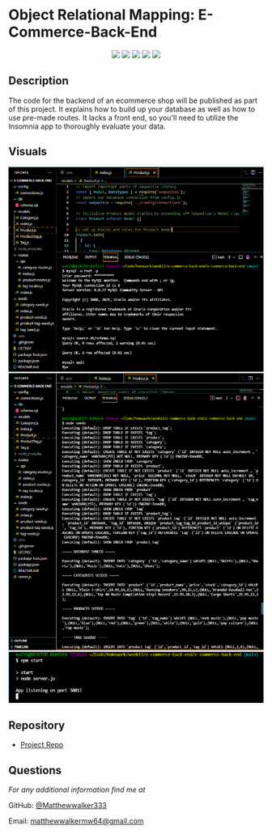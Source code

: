 # Object Relational Mapping: E-Commerce-Back-End

<p align="center">
    <img src="https://img.shields.io/badge/Javascript-yellow" />
    <img src="https://img.shields.io/badge/express-orange" />
    <img src="https://img.shields.io/badge/Sequelize-blue"  />
    <img src="https://img.shields.io/badge/mySQL-blue"  />
    <img src="https://img.shields.io/badge/dotenv-green" />
</p>

## Description
The code for the backend of an ecommerce shop will be published as part of this project. It explains how to build up your database as well as how to use pre-made routes. It lacks a front end, so you'll need to utilize the Insomnia app to thoroughly evaluate your data.

## Visuals
![Screenshot](hw13-screenshot.PNG)
![Screenshot](hw13-1screenshot.PNG)
![Screenshot](hw13-2screenshot.PNG)

## Repository

  - [Project Repo](https://github.com/Matthewwalker333/e-commerce-back-end)

## Questions
*For any additional information find me at* 

GitHub: [@Matthewwalker333](https://github.com/Matthewwalker333/)

Email: [matthewwalkermw64@gmail.com](mailto:matthewwalkermw64@gmail.com)

